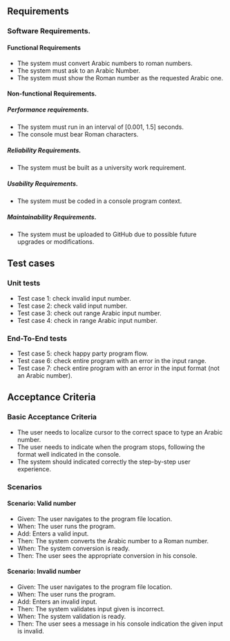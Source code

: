 ## Requirements

### **Software Requirements**.
#### **Functional Requirements**
* The system must convert Arabic numbers to roman numbers.
* The system must ask to an Arabic Number.
* The system must show the Roman number as the requested Arabic one.
#### **Non-functional Requirements**.
##### **Performance requirements**.
* The system must run in an interval of [0.001, 1.5] seconds.
* The console must bear Roman characters.
##### **Reliability Requirements**.
* The system must be built as a university work requirement.
##### **Usability Requirements**.
* The system must be coded in a console program context.
##### **Maintainability Requirements**.
* The system must be uploaded to GitHub due to possible future upgrades or modifications.
## **Test cases**
### **Unit tests**
* Test case 1: check invalid input number.
* Test case 2: check valid input number.
* Test case 3: check out range Arabic input number.
* Test case 4: check in range Arabic input number.
### **End-To-End tests**
* Test case 5: check happy party program flow.
* Test case 6: check entire program with an error in the input range.
* Test case 7: check entire program with an error in the input format (not an Arabic number).
## **Acceptance Criteria**
### **Basic Acceptance Criteria**
* The user needs to localize cursor to the correct space to type an Arabic number.
* The user needs to indicate when the program stops, following the format well indicated in the console.
* The system should indicated correctly the step-by-step user experience.
### **Scenarios**
#### **Scenario: Valid number**
* Given: The user navigates to the program file location.
* When: The user runs the program.
* Add: Enters a valid input.
* Then: The system converts the Arabic number to a Roman number. 
* When: The system conversion is ready.
* Then: The user sees the appropriate conversion in his console.
	
#### **Scenario: Invalid number**
* Given: The user navigates to the program file location.
* When: The user runs the program.
* Add: Enters an invalid input.
* Then: The system validates input given is incorrect. 
* When: The system validation is ready.
* Then: The user sees a message in his console indication the given input is invalid.



